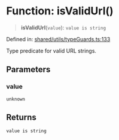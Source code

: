 # Function: isValidUrl()

> **isValidUrl**(`value`): `value is string`

Defined in: [shared/utils/typeGuards.ts:133](https://github.com/Nick2bad4u/Uptime-Watcher/blob/2a45eeb1723f8f7089001af2c92aa07d82dfe7e4/shared/utils/typeGuards.ts#L133)

Type predicate for valid URL strings.

## Parameters

### value

`unknown`

## Returns

`value is string`
